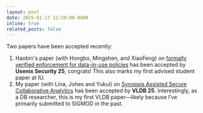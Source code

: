 ```yaml
---
layout: post
date: 2025-01-17 11:59:00-0400
inline: true
related_posts: false
---
```


Two papers have been accepted recently: 
1. Haobin's paper (with Hongbo, Mingshen, and XiaoFeng) on [formally verified enforcement for data-in-use policies](#) has been accepted by **Usenix Security 25**, congrats! This also marks my first advised student paper at IU.
2. My paper (with Lina, Johes and Yukui) on [Synopsis Assisted Secure Collaborative Analytics](https://arxiv.org/pdf/2404.18388) has been accepted by **VLDB 25**.  Interestingly, as a DB researcher, this is my first VLDB paper—likely because I’ve primarily submitted to SIGMOD in the past.
